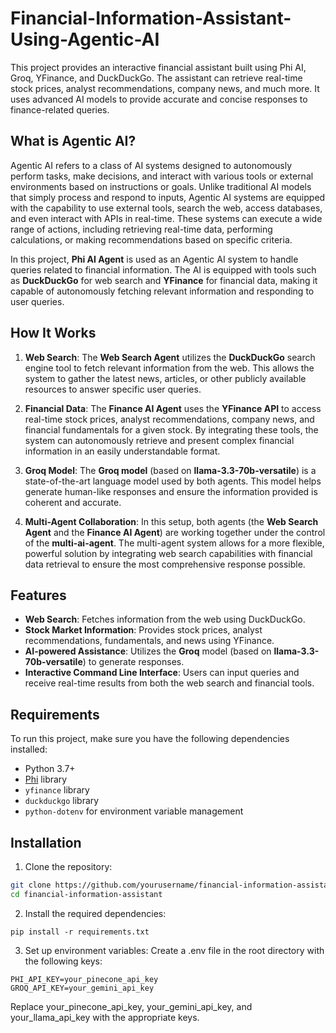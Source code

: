 # Financial-Information-Assistant-Using-Agentic-AI
This project provides an interactive financial assistant built using Phi AI, Groq, YFinance, and DuckDuckGo. The assistant can retrieve real-time stock prices, analyst recommendations, company news, and much more. It uses advanced AI models to provide accurate and concise responses to finance-related queries.

## What is Agentic AI?

Agentic AI refers to a class of AI systems designed to autonomously perform tasks, make decisions, and interact with various tools or external environments based on instructions or goals. Unlike traditional AI models that simply process and respond to inputs, Agentic AI systems are equipped with the capability to use external tools, search the web, access databases, and even interact with APIs in real-time. These systems can execute a wide range of actions, including retrieving real-time data, performing calculations, or making recommendations based on specific criteria.

In this project, **Phi AI Agent** is used as an Agentic AI system to handle queries related to financial information. The AI is equipped with tools such as **DuckDuckGo** for web search and **YFinance** for financial data, making it capable of autonomously fetching relevant information and responding to user queries.

## How It Works

1. **Web Search**: 
   The **Web Search Agent** utilizes the **DuckDuckGo** search engine tool to fetch relevant information from the web. This allows the system to gather the latest news, articles, or other publicly available resources to answer specific user queries.

2. **Financial Data**:
   The **Finance AI Agent** uses the **YFinance API** to access real-time stock prices, analyst recommendations, company news, and financial fundamentals for a given stock. By integrating these tools, the system can autonomously retrieve and present complex financial information in an easily understandable format.

3. **Groq Model**:
   The **Groq model** (based on **llama-3.3-70b-versatile**) is a state-of-the-art language model used by both agents. This model helps generate human-like responses and ensure the information provided is coherent and accurate.

4. **Multi-Agent Collaboration**:
   In this setup, both agents (the **Web Search Agent** and the **Finance AI Agent**) are working together under the control of the **multi-ai-agent**. The multi-agent system allows for a more flexible, powerful solution by integrating web search capabilities with financial data retrieval to ensure the most comprehensive response possible.

## Features

- **Web Search**: Fetches information from the web using DuckDuckGo.
- **Stock Market Information**: Provides stock prices, analyst recommendations, fundamentals, and news using YFinance.
- **AI-powered Assistance**: Utilizes the **Groq** model (based on **llama-3.3-70b-versatile**) to generate responses.
- **Interactive Command Line Interface**: Users can input queries and receive real-time results from both the web search and financial tools.

## Requirements

To run this project, make sure you have the following dependencies installed:

- Python 3.7+
- [Phi](https://github.com/phi-agent/phi) library
- `yfinance` library
- `duckduckgo` library
- `python-dotenv` for environment variable management

## Installation

1. Clone the repository:

```bash
git clone https://github.com/yourusername/financial-information-assistant.git
cd financial-information-assistant
```
2. Install the required dependencies:
```
pip install -r requirements.txt
```
3. Set up environment variables:
Create a .env file in the root directory with the following keys:
```
PHI_API_KEY=your_pinecone_api_key
GROQ_API_KEY=your_gemini_api_key
```
Replace your_pinecone_api_key, your_gemini_api_key, and your_llama_api_key with the appropriate keys.
